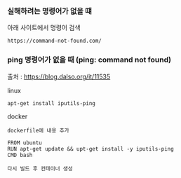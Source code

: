 ### 실해하려는 명령어가 없을 떄

아래 사이트에서 명령어 검색

    https://command-not-found.com/

### ping 명령어가 없을 때 (ping: command not found)

출처 : https://blog.dalso.org/it/11535

linux

	apt-get install iputils-ping

docker

	dockerfile에 내용 추가

	FROM ubuntu
	RUN apt-get update && upt-get install -y iputils-ping
	CMD bash

	다시 빌드 후 컨테이너 생성

    